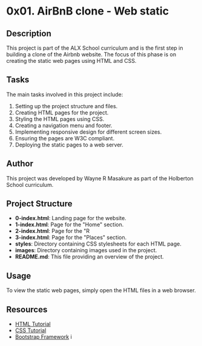 # 0x01. AirBnB clone - Web static

## Description
This project is part of the ALX School curriculum and is the first step in building a clone of the Airbnb website. The focus of this phase is on creating the static web pages using HTML and CSS.

## Tasks
The main tasks involved in this project include:
1. Setting up the project structure and files.
2. Creating HTML pages for the project.
3. Styling the HTML pages using CSS.
4. Creating a navigation menu and footer.
5. Implementing responsive design for different screen sizes.
6. Ensuring the pages are W3C compliant.
7. Deploying the static pages to a web server.

## Author
This project was developed by Wayne R Masakure as part of the Holberton School curriculum.

## Project Structure
- **0-index.html**: Landing page for the website.
- **1-index.html**: Page for the "Home" section.
- **2-index.html**: Page for the "R
- **3-index.html**: Page for the "Places" section.
- **styles**: Directory containing CSS stylesheets for each HTML page.
- **images**: Directory containing images used in the project.
- **README.md**: This file providing an overview of the project.

## Usage
To view the static web pages, simply open the HTML files in a web browser.

## Resources
- [HTML Tutorial](https://www.w3schools.com/html/)
- [CSS Tutorial](https://www.w3schools.com/css/)
- [Bootstrap Framework](https://getbootstrap.com/)
i
